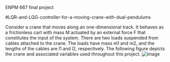ENPM 667 final project

#LQR-and-LQG-controller-for-a-moving-crane-with-dual-pendulums

Consider a crane that moves along an one-dimensional track. It behaves
as a frictionless cart with mass M actuated by an external force F that constitutes the input of the system.
There are two loads suspended from cables attached to the crane. The loads have mass m1 and m2, and
the lengths of the cables are l1 and l2, respectively. The following figure depicts the crane and associated
variables used throughout this project.
![image](https://user-images.githubusercontent.com/38584768/210077862-dba779ea-3ce2-4ffa-9d30-ccb4343a3835.png)
